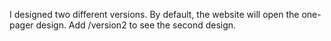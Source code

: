I designed two different versions. By default, the website will open the one-pager design. Add /version2 to see the second design.
